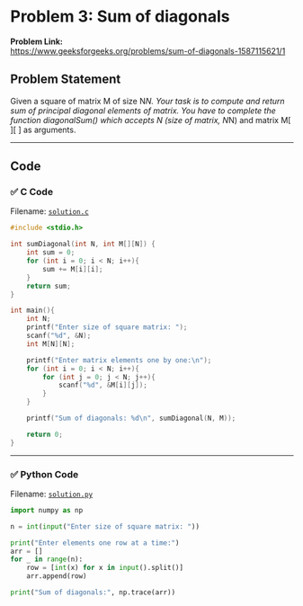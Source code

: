 # Problem 3: Sum of diagonals

**Problem Link:**  
https://www.geeksforgeeks.org/problems/sum-of-diagonals-1587115621/1

## Problem Statement
Given a square of matrix M of size N*N. Your task is to compute and return sum of principal diagonal elements of matrix. You have to complete the function diagonalSum() which accepts N (size of matrix, N*N) and matrix M[ ][ ] as arguments.

---

## Code

### ✅ C Code
Filename: [`solution.c`](./solution.c)

```c
#include <stdio.h>

int sumDiagonal(int N, int M[][N]) {
    int sum = 0;
    for (int i = 0; i < N; i++){
        sum += M[i][i];
    }
    return sum;
}

int main(){
	int N;
	printf("Enter size of square matrix: ");
	scanf("%d", &N);
	int M[N][N];

	printf("Enter matrix elements one by one:\n");
	for (int i = 0; i < N; i++){
		for (int j = 0; j < N; j++){
			scanf("%d", &M[i][j]);
		}
	}

	printf("Sum of diagonals: %d\n", sumDiagonal(N, M));

	return 0;
}
```

---

### ✅ Python Code
Filename: [`solution.py`](./solution.py)

```python
import numpy as np

n = int(input("Enter size of square matrix: "))

print("Enter elements one row at a time:")
arr = []
for _ in range(n):
	row = [int(x) for x in input().split()]
	arr.append(row)

print("Sum of diagonals:", np.trace(arr))
```
